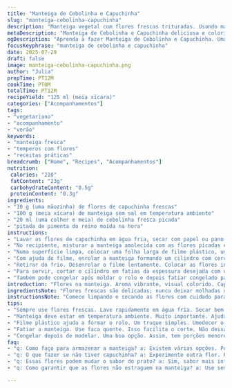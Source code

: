 ```yaml
---
title: "Manteiga de Cebolinha e Capuchinha"
slug: "manteiga-cebolinha-capuchinha"
description: "Manteiga vegetal com flores frescas trituradas. Usando manteiga sem sal, cebolinha picadinha e capuchinha no lugar das flores de cebolinha original. Serve para acompanhar pães, legumes ou peixes. O toque das flores traz aroma marcante, um leve picante e cor ao produto final. Fácil de guardar na geladeira e usar puro ou derretido. Prática para preparar antes do almoço ou jantar. Quantidades ajustadas para porções menores, rápida execução. Versão sem ovos, sem glúten, e sem nozes, que agrada vegetarianos."
metaDescription: "Manteiga de Cebolinha e Capuchinha deliciosa e colorida. Uma mistura vibrante para acompanhar pães e legumes, aroma floral marcante."
ogDescription: "Aprenda a fazer Manteiga de Cebolinha e Capuchinha. Uma receita fácil que traz frescor e um toque especial aos seus pratos."
focusKeyphrase: "manteiga de cebolinha e capuchinha"
date: 2025-07-29
draft: false
image: manteiga-cebolinha-capuchinha.png
author: "Julia"
prepTime: PT12M
cookTime: PT0M
totalTime: PT12M
recipeYield: "125 ml (meia xícara)"
categories: ["Acompanhamentos"]
tags:
- "vegetariano"
- "acompanhamento"
- "verão"
keywords:
- "manteiga fresca"
- "temperos com flores"
- "receitas práticas"
breadcrumb: ["Home", "Recipes", "Acompanhamentos"]
nutrition: 
 calories: "210"
 fatContent: "23g"
 carbohydrateContent: "0.5g"
 proteinContent: "0.3g"
ingredients:
- "10 g (uma mãozinha) de flores de capuchinha frescas"
- "100 g (meia xícara) de manteiga sem sal em temperatura ambiente"
- "20 ml (uma colher e meia) de cebolinha fresca picada"
- "pitada de pimenta do reino moída na hora"
instructions:
- "Lavar as flores de capuchinha em água fria, secar com papel ou pano limpo. Separar 4 flores inteiras, reservar para decorar depois. Picar o resto das flores em pedaços pequenos."
- "No recipiente, misturar a manteiga amolecida com as flores picadas e a cebolinha. Temperar com pimenta do reino. Misturar até ficar homogêneo, aparência rústica, pontilhada de verde e amarelo."
- "Numa superfície limpa, colocar uma folha larga de filme plástico, umedecida ligeiramente para evitar escorregar. Espalhar a manteiga numa camada usando colher, concentrando numa ponta, deixando margem livre nas laterais."
- "Com ajuda do filme, enrolar a manteiga formando um cilindro com cerca de 3 cm de diâmetro. Amarrar as pontas do plástico para fechar bem o boudin (cilindro). Levar à geladeira por 3 horas para firmar."
- "Retirar do frio. Desenrolar o filme lentamente. Colocar as flores inteiras reservadas sobre a manteiga. Envolver novamente fazendo rolinho para que as flores grudem na superfície."
- "Para servir, cortar o cilindro em fatias da espessura desejada com uma faca previamente aquecida em água quente e seca. Ou deixar amolecer um pouco para passar direto no pão ou vegetais."
- "Também pode congelar após moldar o rolo e depois fatiar congelado para usar em porções pequenas."
introduction: "Flores na manteiga. Aroma vibrante, visual colorido. Capuchinha substitui a suavidade da flor de cebolinha, acrescenta leve picância. Manteiga sem sal para controlar o ponto do salgado. Cebolinha fresca para textura e cor. Rolinho torna prático para manter formato e facilitar o uso. Um toque floral que sai da mesmice do tempero. O uso do filme plástico facilita modelar, conservar e evitar bagunça na hora de preparar. Tempero simples, final que impressiona, muita versatilidade para usar com pães, legumes cozidos ou assados, até mesmo em peixes. Seduz pela aparência e aroma intenso, mas sutil."
ingredientsNote: "Flores frescas são delicadas; nunca deixar molhadas demais para evitar água na manteiga que pode empelotar. Capuchinha tem sabor mais marcante, ter em mente que pode interferir no sabor do prato que acompanhar. Sempre optar por manteiga amolecida, não derretida, para conseguir uma mistura cremosa e maleável. Cebolinha bem picada traz frescor e pedaços de cor, indispensável para o visual do produto final. Tempero só com pimenta do reino evita competir com o sabor floral. Guardar sempre enrolado para preservar aroma e evitar contato com outros odores da geladeira."
instructionsNote: "Comece limpando e secando as flores com cuidado para não danificar. Separar flores para decoração deixa o produto imponente na apresentação. Misture tudo com a manteiga em temperatura ambiente para evitar pedaços duros. O uso do filme plástico umedecido ajuda a dar firmeza e reduzir riscos de rasgos ao enrolar. O cilindro deve ficar compacto para manter o formato. A refrigeração prolongada (3 horas) é melhor para firmeza, mas pode-se acelerar em 2 horas se estiver com pressa. Na hora de aplicar as flores sobre o cilindro frio, o rolinho ainda deve estar firme para as flores grudarem bem. A faca quente corta facilmente e evita que a manteiga derreta e se desfaça em fatias finas. Pode congelar enrolado depois da modelagem para conservar por mais tempo. Para servir, deixar alguns minutos fora da geladeira ajuda a textura ficar mais espalhável."
tips:
- "Sempre use flores frescas. Lave rapidamente em água fria. Secar bem com papel toalha. Evitar excesso de umidade. Isso evita a água na manteiga. Água pode empelotar, deixando a mistura estranha. A capuchinha traz um sabor picante. Use com moderação se o prato já for forte."
- "Manteiga deve estar em temperatura ambiente. Muito importante. Ajuda a misturar tudo bem. Não use manteiga derretida. Senão, a textura não vai ficar cremosa. A consistência ideal é maleável. Não esqueça de picar bem a cebolinha. Isso traz frescor visual. Uma mistura rústica é o que buscamos."
- "Filme plástico ajuda a formar o rolo. Um truque simples. Umedecer o filme evita que escorregue. Rolar o cilindro firme, mas não apertado. Assim, mantém o formato e facilidade na fatiagem. Refrigerar por 3 horas. Para garantir firmeza. Se apressado, 2 horas funcionam também."
- "Fatiar a manteiga. Use faca quente. Isso facilita o corte. Não deixa a mistura derreter. Pedaços de flores na superfície ficam bonitos. Dicas para servir: Deixe um tempinho fora da geladeira. Facilita ao passar no pão. O sabor se destaca a temperatura ambiente. Use com legumes grelhados ou peixes."
- "Congelar depois de modelar. Uma boa opção. Assim, tem porções menores sempre à mão. Enrole bem no filme plástico. Isso preserva o sabor. Fica fácil de usar. A descongelar, deixe fora por um tempo. Textura ideal para passar direto. Não deixar muito tempo fora, só o suficiente."
faq:
- "q: Como faço para armazenar a manteiga? a: Existem várias opções. Pode guardar na geladeira ou congelar. Enrolado no filme, mantém o sabor. Evita odores da geladeira também. Se não usar logo, o congelador é melhor."
- "q: O que fazer se não tiver capuchinha? a: Experimente outra flor. Podem ser flores comestíveis como violetas. Ou use ervas frescas. Pode mudar o sabor do prato, mas vale a pena experimentar. O importante é que sejam frescas e limpas."
- "q: Essas flores podem mudar o sabor do prato? a: Sim, sabor mais intenso. Capuchinha tem leve picância. Se o prato já é marcante, talvez não combine. Fique atento aos sabores. Harmonizar é importante."
- "q: Como garantir que as flores não estraguem na manteiga? a: Use sempre flores frescas, e secas. Cuidado ao lavar, para não deixar muito tempo na água. Se secar bem, vai evitar a água na manteiga. Isso é essencial para não empelotar."

---
```

